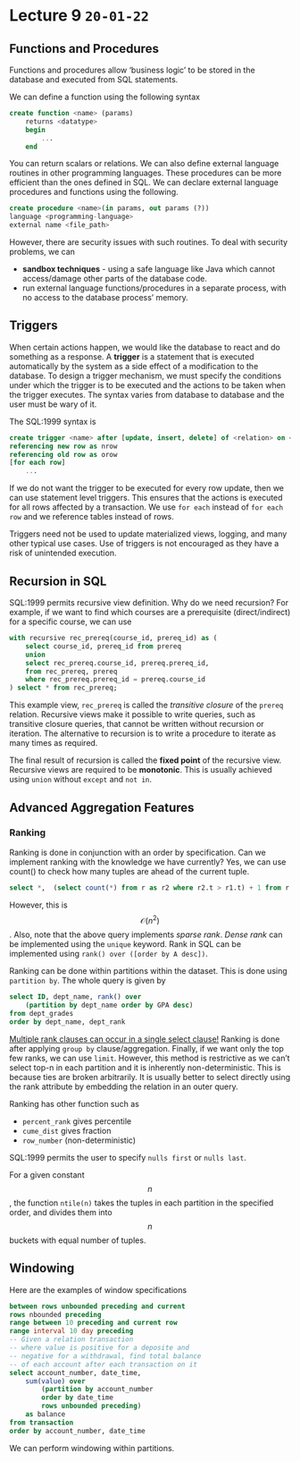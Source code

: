 # Lecture 9 `20-01-22`

## Functions and Procedures

Functions and procedures allow ‘business logic’ to be stored in the database and executed from SQL statements. 

We can define a function using the following syntax

```sql
create function <name> (params)
	returns <datatype>
	begin
		...
	end
```

You can return scalars or relations. We can also define external language routines in other programming languages. These procedures can be more efficient than the ones defined in SQL. We can declare external language procedures and functions using the following.

```sql
create procedure <name>(in params, out params (?))
language <programming-language>
external name <file_path>
```

However, there are security issues with such routines. To deal with security problems, we can 

- **sandbox techniques** - using a safe language like Java which cannot access/damage other parts of the database code.
- run external language functions/procedures in a separate process, with no access to the database process’ memory.

## Triggers

When certain actions happen, we would like the database to react and do something as a response. A **trigger** is a statement that is executed automatically by the system as a  side effect of a modification to the database. To design a trigger mechanism, we must specify the conditions under which the trigger is to be executed and the actions to be taken when the trigger executes. The syntax varies from database to database and the user must be wary of it.

The SQL:1999 syntax is

```sql
create trigger <name> after [update, insert, delete] of <relation> on <attributes>
referencing new row as nrow
referencing old row as orow
[for each row]
	...
```

 If we do not want the trigger to be executed for every row update, then we can use statement level triggers. This ensures that the actions is executed for all rows affected by a transaction. We use `for each` instead of `for each row` and we reference tables instead of rows. 

Triggers need not be used to update materialized views, logging, and many other typical use cases. Use of triggers is not encouraged as they have a risk of unintended execution.

## Recursion in SQL

SQL:1999 permits recursive view definition. Why do we need recursion? For example, if we want to find which courses are a prerequisite (direct/indirect) for a specific course, we can use

```sql
with recursive rec_prereq(course_id, prereq_id) as (
	select course_id, prereq_id from prereq
	union
	select rec_prereq.course_id, prereq.prereq_id,
	from rec_prereq, prereq
	where rec_prereq.prereq_id = prereq.course_id
) select * from rec_prereq;
```

This example view, `rec_prereq` is called the *transitive closure* of the `prereq` relation. Recursive views make it possible to write queries, such as transitive closure queries, that cannot be written without recursion or iteration. The alternative to recursion is to write a procedure to iterate as many times as required.

The final result of recursion is called the **fixed point** of the recursive view. Recursive views are required to be **monotonic**. This is usually achieved using `union` without `except` and `not in`.

## Advanced Aggregation Features

### Ranking

Ranking is done in conjunction with an order by specification. Can we implement ranking with the knowledge we have currently? Yes, we can use count() to check how many tuples are ahead of the current tuple.

```sql
select *,  (select count(*) from r as r2 where r2.t > r1.t) + 1 from r as r1
```

However, this is $$\mathcal O(n^2)$$. Also, note that the above query implements *sparse rank*. *Dense rank* can be implemented using the `unique` keyword. Rank in SQL can be implemented using `rank() over ([order by A desc])`.

Ranking can be done within partitions within the dataset. This is done using `partition by`. The whole query is given by

```sql
select ID, dept_name, rank() over
	(partition by dept_name order by GPA desc)
from dept_grades
order by dept_name, dept_rank
```

<u>Multiple rank clauses can occur in a single select clause!</u> Ranking is done after applying `group by` clause/aggregation. Finally, if we want only the top few ranks, we can use `limit`. However, this method is restrictive as we can’t select top-n in each partition and it is inherently non-deterministic. This is because ties are broken arbitrarily. It is usually better to select directly using the rank attribute by embedding the relation in an outer query.

Ranking has other function such as 

- `percent_rank` gives percentile
- `cume_dist` gives fraction
- `row_number` (non-deterministic)

SQL:1999 permits the user to specify `nulls first` or `nulls last`. 

For a given constant $$n$$, the function `ntile(n)` takes the tuples in each partition in the specified order, and divides them into $$n$$ buckets with equal number of tuples.

## Windowing

Here are the examples of window specifications

```sql
between rows unbounded preceding and current
rows nbounded preceding
range between 10 preceding and current row
range interval 10 day preceding
-- Given a relation transaction
-- where value is positive for a deposite and 
-- negative for a withdrawal, find total balance
-- of each account after each transaction on it
select account_number, date_time, 
	sum(value) over 
		(partition by account_number
        order by date_time
        rows unbounded preceding)
   	as balance
from transaction
order by account_number, date_time
```

We can perform windowing within partitions.